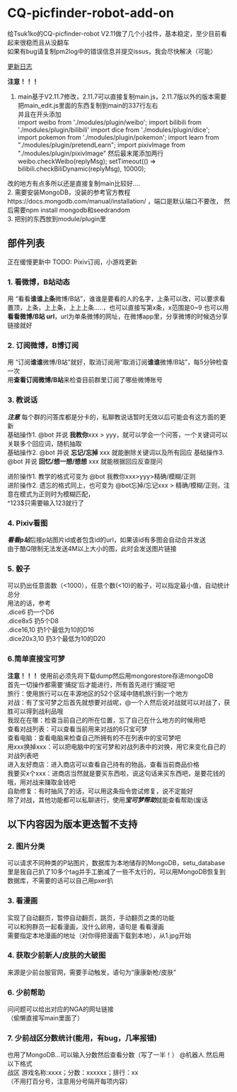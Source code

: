 # CQ-picfinder-robot-add-on

给Tsuk1ko的CQ-picfinder-robot V2.11做了几个小挂件，基本稳定，至少目前看起来很稳而且从没翻车  
如果有bug请复制pm2log中的错误信息并提交issus，我会尽快解决（可能）
  
[更新日志](https://github.com/Ninzore/CQ-picfinder-robot-add-on/blob/master/CHANGELOG.md)
   
   **注意！！！**
1. main基于V2.11.7修改，2.11.7可以直接复制main.js，2.11.7版以外的版本需要把main_edit.js里面的东西复制到main的337行左右  
  并且在开头添加  
  import weibo from './modules/plugin/weibo';
  import bilibili from './modules/plugin/bilibili'
  import dice from './modules/plugin/dice';
  import pokemon from './modules/plugin/pokemon';
  import learn from "./modules/plugin/pretendLearn";
  import pixivImage from "./modules/plugin/pixivImage"
  然后最末尾添加两行  
  weibo.checkWeibo(replyMsg);
  setTimeout(() => bilibili.checkBiliDynamic(replyMsg), 10000);
  
  改的地方有点多所以还是直接复制main比较好....  
2. 需要安装MongoDB，没装的参考官方教程https://docs.mongodb.com/manual/installation/ ，端口是默认端口不要改，
     然后需要npm install mongodb和seedrandom  
3. 把别的东西放到module/plugin里

## 部件列表  
正在缓慢更新中
TODO:  Pixiv订阅，小游戏更新  

### 1. 看微博，B站动态  
用 “看看**谁谁上条**微博/B站”，谁谁是要看的人的名字，上条可以改，可以要求看置顶，上条，上上条，上上上条.....，也可以直接写第x条，x范围是0~9
也可以用 **看看微博/B站 url**，url为单条微博的网址，在微博app里，分享微博的时候选分享链接就好

### 2. 订阅微博，B博订阅
用 “订阅**谁谁**微博/B站”就好，取消订阅用“取消订阅**谁谁**微博/B站”，每5分钟检查一次  
用**查看订阅微博/B站**来检查目前群里订阅了哪些微博账号
  
### 3. 教说话  
***注意*** 每个群的问答库都是分卡的，私聊教说话暂时无效以后可能会有这方面的更新   
基础操作1. @bot 并说 **我教你**xxx > yyy，就可以学会一个问答，一个关键词可以关联多个回应词，随机抽取  
基础操作2. @bot 并说 **忘记/忘掉** xxx 就能删除关键词以及所有回应
基础操作3. @bot 并说 **回忆/想一想/想想** xxx 就能根据回应反查提问
  
进阶操作1. 教学的格式可变为 @bot 我教你xxx>yyy>精确/模糊/正则  
进阶操作2. 遗忘的格式同上，也可变为 @bot忘掉/忘记xxx > 精确/模糊/正则，注意在模式为正则时为模糊匹配，  
^123$只需要输入123就行了  
  
### 4. Pixiv看图  
***看看p站***后接p站图片id或者包含id的url，如果该id有多图会自动合并发送  
  由于酷Q限制无法发送4M以上大小的图，此时会发送图片链接
  

### 5. 骰子  
可以扔出任意面数（<1000），任意个数(<10)的骰子，可以指定最小值，自动统计总分  
用法的话，参考  
.dice6  扔一个D6  
.dice8x5  扔5个D8  
.dice16,10  扔1个最低为10的D16  
.dice20x3,10  扔3个最低为10的D20  

### 6.简单直接宝可梦  
**注意！！！** 使用前必须先将下载dump然后用mongorestore存进mongoDB  
   首先一切操作都需要‘捕捉’后才能进行，所有首先进行‘捕捉’吧   
   旅行：使用旅行可以在丰源地区的52个区域中随机旅行到一个地方  
   对战：有了宝可梦之后首先就想要对战呢，@一个人然后说对战就可以对战了，获胜可以得到战利品哦  
   我现在在哪：检查当前自己的所在位置，忘了自己在什么地方的时候用吧  
   查看对战列表：可以查看当前用来对战的6只宝可梦  
   查看电脑：查看电脑来检查自己所拥有的不在列表中的宝可梦吧  
   用xxx换掉xxx：可以把电脑中的宝可梦和对战列表中的对换，用它来变化自己的对战列表吧  
   进入友好商店：进入商店可以查看自己持有的物品，查看当前商品价格  
   我要买x个xxx：进商店当然就是要买东西啦，说这句话来买东西吧，是要花钱的哦，用对战来赚取金钱吧  
   自助修复：有时抽风了的话，可以用这条指令尝试修复，说不定能好   
 除了对战，其他功能都可以私聊进行，使用***宝可梦帮助***就能查看帮助(废话   
 
## 以下内容因为版本更迭暂不支持  
### 2. 图片分类  
可以请求不同种类的P站图片，数据库为本地储存的MongoDB，setu_database里是我自己扒了10多个tag并手工删减了一些不太行的，可以用MongoDB恢复到数据库，不需要的话可以自己用pxer扒  

### 3. 看漫画  
实现了自动翻页，暂停自动翻页，跳页，手动翻页之类的功能  
可以和狗群员一起看漫画，没什么卵用，语句是 看看漫画  
需要指定本地漫画的地址（对你得把漫画下载到本地），从1.jpg开始

### 4. 获取少前新人/皮肤的大破图  
来源是少前台服官网，需要手动触发，语句为“康康新枪/皮肤”

### 6. 少前帮助  
问问题可以给出对应的NGA的网址链接  
（偷懒直接写main里面了）

### 7. 少前战区分数统计(能用，有bug，几率报错)  
也用了MongoDB...可以输入分数然后查看分数（写了一半！）
@机器人 然后用以下格式  
战区 游戏名称:xxxx；分数：xxxxxx；排行：xx  
（不用打百分号，注意用分号隔开每项内容）

